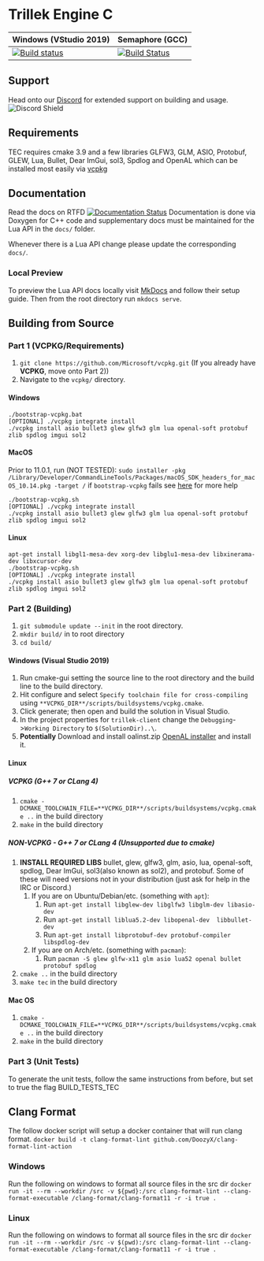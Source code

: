 # Trillek Engine C
| Windows (VStudio 2019)  | Semaphore (GCC) |
|-------------------------|-----------------|
| [![Build status](https://ci.appveyor.com/api/projects/status/809xi9ukwo7sgsip?svg=true)](https://ci.appveyor.com/project/adam4813/tec-hem9u) | [![Build Status](https://semaphoreci.com/api/v1/trillek-team/tec/branches/master/shields_badge.svg)](https://semaphoreci.com/trillek-team/tec) |

## Support
Head onto our [Discord](https://discord.gg/HM8hhbGSjd) for extended support on building and usage.  
![Discord Shield](https://discordapp.com/api/guilds/671106829853523969/widget.png?style=shield)

## Requirements
TEC requires cmake 3.9 and a few libraries GLFW3, GLM, ASIO, Protobuf, GLEW, Lua, Bullet, Dear ImGui, sol3, Spdlog and OpenAL which can be installed most easily via [vcpkg](#vcpkg)

## Documentation
Read the docs on RTFD
[![Documentation Status](https://readthedocs.org/projects/project-trillek/badge/?version=latest)](https://project-trillek.readthedocs.io/?badge=latest) 
Documentation is done via Doxygen for C++ code and supplementary docs must be maintained for the Lua API in the `docs/` folder.

Whenever there is a Lua API change please update the corresponding `docs/`.

### Local Preview
To preview the Lua API docs locally visit [MkDocs](https://www.mkdocs.org/) and follow their setup guide. Then from the root directory run `mkdocs serve`.

## Building from Source
### Part 1 (VCPKG/Requirements)
1. `git clone https://github.com/Microsoft/vcpkg.git` (If you already have **VCPKG**, move onto Part 2))
1. Navigate to the `vcpkg/` directory.

#### Windows
	./bootstrap-vcpkg.bat
	[OPTIONAL] ./vcpkg integrate install
	./vcpkg install asio bullet3 glew glfw3 glm lua openal-soft protobuf zlib spdlog imgui sol2

#### MacOS
Prior to 11.0.1, run (NOT TESTED): `sudo installer -pkg /Library/Developer/CommandLineTools/Packages/macOS_SDK_headers_for_macOS_10.14.pkg -target /` if `bootstrap-vcpkg` fails see [here](https://donatstudios.com/MojaveMissingHeaderFiles) for more help

	./bootstrap-vcpkg.sh
	[OPTIONAL] ./vcpkg integrate install
	./vcpkg install asio bullet3 glew glfw3 glm lua openal-soft protobuf zlib spdlog imgui sol2

#### Linux
	apt-get install libgl1-mesa-dev xorg-dev libglu1-mesa-dev libxinerama-dev libxcursor-dev
	./bootstrap-vcpkg.sh
	[OPTIONAL] ./vcpkg integrate install
	./vcpkg install asio bullet3 glew glfw3 glm lua openal-soft protobuf zlib spdlog imgui sol2

### Part 2 (Building)
1. `git submodule update --init` in the root directory.
1. `mkdir build/` in to root directory
1. `cd build/`
#### Windows (Visual Studio 2019)
   1. Run cmake-gui setting the source line to the root directory and the build line to the build directory.
   1. Hit configure and select `Specify toolchain file for cross-compiling` using `**VCPKG_DIR**/scripts/buildsystems/vcpkg.cmake`.
   1. Click generate; then open and build the solution in Visual Studio.
   1. In the project properties for `trillek-client` change the `Debugging`->`Working Directory` to `$(SolutionDir)..\`.
   1. **Potentially** Download and install oalinst.zip [OpenAL installer](http://openal.org/downloads/) and install it.
#### Linux
##### VCPKG (G++ 7 or CLang 4)
   1. `cmake -DCMAKE_TOOLCHAIN_FILE=**VCPKG_DIR**/scripts/buildsystems/vcpkg.cmake ..` in the build directory
   1. `make` in the build directory
##### NON-VCPKG - G++ 7 or CLang 4 (Unsupported due to cmake)
   1. **INSTALL REQUIRED LIBS** bullet, glew, glfw3, glm, asio, lua, openal-soft, spdlog, Dear ImGui, sol3(also known as sol2), and protobuf. Some of these will need versions not in your distribution (just ask for help in the IRC or Discord.)
      1. If you are on Ubuntu/Debian/etc. (something with `apt`):
         1. Run `apt-get install libglew-dev libglfw3 libglm-dev libasio-dev`
         2. Run `apt-get install liblua5.2-dev libopenal-dev  libbullet-dev`
         3. Run `apt-get install libprotobuf-dev protobuf-compiler libspdlog-dev`
      1. If you are on Arch/etc. (something with `pacman`):
         1. Run `pacman -S glew glfw-x11 glm asio lua52 openal bullet protobuf spdlog`
   1. `cmake ..` in the build directory
   1. `make tec` in the build directory

#### Mac OS
   1. `cmake -DCMAKE_TOOLCHAIN_FILE=**VCPKG_DIR**/scripts/buildsystems/vcpkg.cmake ..` in the build directory
   1. `make` in the build directory

### Part 3 (Unit Tests)
To generate the unit tests, follow the same instructions from before, but set to true the flag BUILD_TESTS_TEC

## Clang Format
The follow docker script will setup a docker container that will run clang format.
`docker build -t clang-format-lint github.com/DoozyX/clang-format-lint-action`
### Windows
Run the following on windows to format all source files in the src dir
`docker run -it --rm --workdir /src -v ${pwd}:/src clang-format-lint --clang-format-executable /clang-format/clang-format11 -r -i true .`
### Linux
Run the following on windows to format all source files in the src dir
`docker run -it --rm --workdir /src -v $(pwd):/src clang-format-lint --clang-format-executable /clang-format/clang-format11 -r -i true .`
